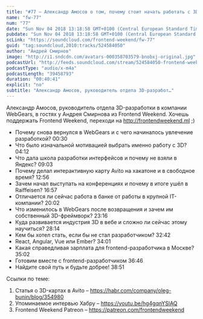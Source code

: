 ```yaml
---
title: "#77 – Александр Амосов о том, почему стоит начать работать с 3D в браузере"
name: "fw-77"
num: "77"
date: "Sun Nov 04 2018 13:18:58 GMT+0100 (Central European Standard Time)"
pubdate: "Sun Nov 04 2018 13:18:58 GMT+0100 (Central European Standard Time)"
scLink: "https://soundcloud.com/frontend-weekend/fw-77"
guid: "tag:soundcloud,2010:tracks/524584050"
author: "Андрей Смирнов"
image: "http://i1.sndcdn.com/avatars-000358703579-bnobxj-original.jpg"
podcastUrl: "http://feeds.soundcloud.com/stream/524584050-frontend-weekend-fw-77.m4a"
podcastType: "audio/x-m4a"
podcastLength: "39458793"
duration: "00:40:41"
explicit: "no"
subtitle: "Александр Амосов, руководитель отдела 3D-разработ…"
---
```

Александр Амосов, руководитель отдела 3D-разработки в компании WebGears, в гостях у Андрея Смирнова из Frontend Weekend. Хочешь поддержать Frontend Weekend, переходи на http://frontendweekend.ml ;)

- Почему снова вернулся в WebGears и с чего начиналось увлечение разработкой? 00:30
- Что было изначальной мотивацией выбрать именно работу с 3D? 04:12
- Что дала школа разработки интерфейсов и почему не взяли в Яндекс? 09:03
- Почему делал интерактивную карту Avito на хакатоне и в свободное время? 12:56
- Зачем начал выступать на конференциях и почему в итоге ушёл в Raiffeisen? 16:57
- Отличается ли сейчас работа в банке от работы в крупной IT-компании? 20:02
- Что изменилось в WebGears после возвращения и зачем им собственный 3D-фреймворк? 23:16
- Куда развивается индустрия 3D в вебе и сложно ли сейчас этому научиться? 28:14
- Кем бы хотел стать, если бы не стал разработчиком? 32:42
- React, Angular, Vue или Ember? 34:01
- Какая справедливая зарплата для frontend-разработчика в Москве? 35:02
- Готовим вместе с frontend-разработчиком 36:46
- Найдите свой путь и будьте добрее! 38:51

Ссылки по теме:
1) Статья о 3D-картах в Avito – https://habr.com/company/oleg-bunin/blog/354980
2) Упоминаемое интервью Хабру – https://youtu.be/hg4gqnYSlAQ
3) Frontend Weekend Patreon – https://patreon.com/frontendweekend